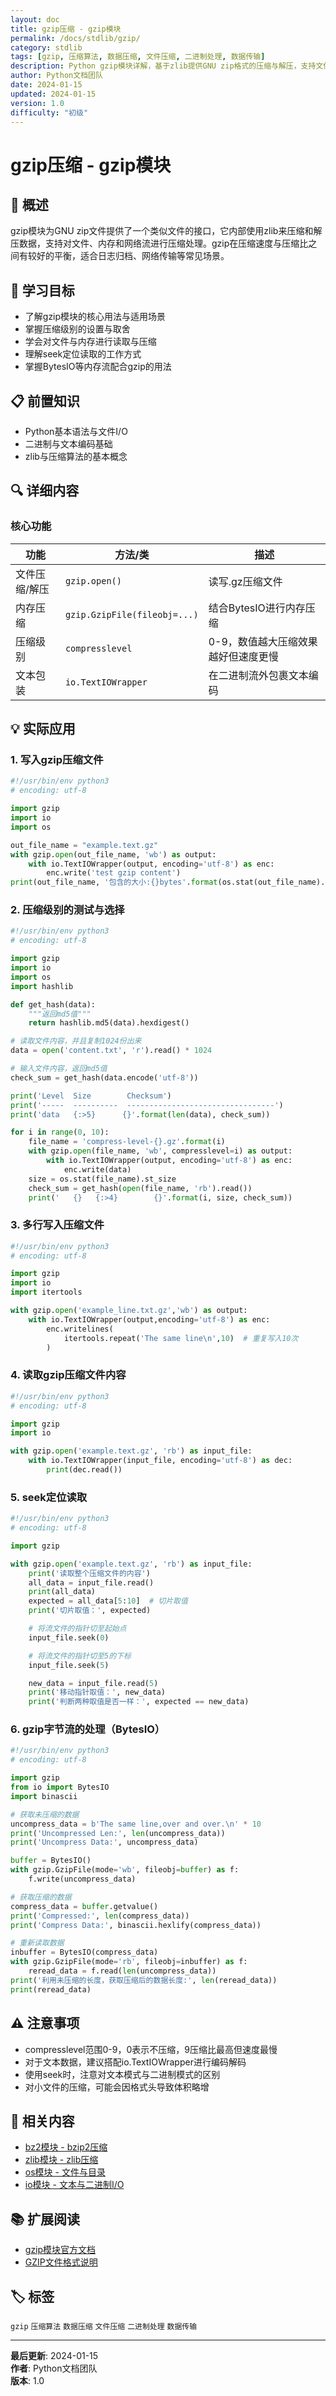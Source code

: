 ```yaml
---
layout: doc
title: gzip压缩 - gzip模块
permalink: /docs/stdlib/gzip/
category: stdlib
tags: [gzip, 压缩算法, 数据压缩, 文件压缩, 二进制处理, 数据传输]
description: Python gzip模块详解，基于zlib提供GNU zip格式的压缩与解压，支持文件、内存与流式处理
author: Python文档团队
date: 2024-01-15
updated: 2024-01-15
version: 1.0
difficulty: "初级"
---
```


# gzip压缩 - gzip模块

## 📝 概述

gzip模块为GNU zip文件提供了一个类似文件的接口，它内部使用zlib来压缩和解压数据，支持对文件、内存和网络流进行压缩处理。gzip在压缩速度与压缩比之间有较好的平衡，适合日志归档、网络传输等常见场景。

## 🎯 学习目标

- 了解gzip模块的核心用法与适用场景
- 掌握压缩级别的设置与取舍
- 学会对文件与内存进行读取与压缩
- 理解seek定位读取的工作方式
- 掌握BytesIO等内存流配合gzip的用法

## 📋 前置知识

- Python基本语法与文件I/O
- 二进制与文本编码基础
- zlib与压缩算法的基本概念

## 🔍 详细内容

### 核心功能

| 功能 | 方法/类 | 描述 |
|------|---------|------|
| 文件压缩/解压 | `gzip.open()` | 读写.gz压缩文件 |
| 内存压缩 | `gzip.GzipFile(fileobj=...)` | 结合BytesIO进行内存压缩 |
| 压缩级别 | `compresslevel` | 0-9，数值越大压缩效果越好但速度更慢 |
| 文本包装 | `io.TextIOWrapper` | 在二进制流外包裹文本编码 |

## 💡 实际应用

### 1. 写入gzip压缩文件

```python
#!/usr/bin/env python3
# encoding: utf-8

import gzip
import io
import os

out_file_name = "example.text.gz"
with gzip.open(out_file_name, 'wb') as output:
    with io.TextIOWrapper(output, encoding='utf-8') as enc:
        enc.write('test gzip content')
print(out_file_name, '包含的大小:{}bytes'.format(os.stat(out_file_name).st_size))
```

### 2. 压缩级别的测试与选择

```python
#!/usr/bin/env python3
# encoding: utf-8

import gzip
import io
import os
import hashlib

def get_hash(data):
    """返回md5值"""
    return hashlib.md5(data).hexdigest()

# 读取文件内容，并且复制1024份出来
data = open('content.txt', 'r').read() * 1024

# 输入文件内容，返回md5值
check_sum = get_hash(data.encode('utf-8'))

print('Level  Size        Checksum')
print('-----  ----------  ---------------------------------')
print('data   {:>5}      {}'.format(len(data), check_sum))

for i in range(0, 10):
    file_name = 'compress-level-{}.gz'.format(i)
    with gzip.open(file_name, 'wb', compresslevel=i) as output:
        with io.TextIOWrapper(output, encoding='utf-8') as enc:
            enc.write(data)
    size = os.stat(file_name).st_size
    check_sum = get_hash(open(file_name, 'rb').read())
    print('   {}   {:>4}        {}'.format(i, size, check_sum))
```

### 3. 多行写入压缩文件

```python
#!/usr/bin/env python3
# encoding: utf-8

import gzip
import io
import itertools

with gzip.open('example_line.txt.gz','wb') as output:
    with io.TextIOWrapper(output,encoding='utf-8') as enc:
        enc.writelines(
            itertools.repeat('The same line\n',10)  # 重复写入10次
        )
```

### 4. 读取gzip压缩文件内容

```python
#!/usr/bin/env python3
# encoding: utf-8

import gzip
import io

with gzip.open('example.text.gz', 'rb') as input_file:
    with io.TextIOWrapper(input_file, encoding='utf-8') as dec:
        print(dec.read())
```

### 5. seek定位读取

```python
#!/usr/bin/env python3
# encoding: utf-8

import gzip

with gzip.open('example.text.gz', 'rb') as input_file:
    print('读取整个压缩文件的内容')
    all_data = input_file.read()
    print(all_data)
    expected = all_data[5:10]  # 切片取值
    print('切片取值：', expected)

    # 将流文件的指针切至起始点
    input_file.seek(0)

    # 将流文件的指针切至5的下标
    input_file.seek(5)

    new_data = input_file.read(5)
    print('移动指针取值：', new_data)
    print('判断两种取值是否一样：', expected == new_data)
```

### 6. gzip字节流的处理（BytesIO）

```python
#!/usr/bin/env python3
# encoding: utf-8

import gzip
from io import BytesIO
import binascii

# 获取未压缩的数据
uncompress_data = b'The same line,over and over.\n' * 10
print('Uncompressed Len:', len(uncompress_data))
print('Uncompress Data:', uncompress_data)

buffer = BytesIO()
with gzip.GzipFile(mode='wb', fileobj=buffer) as f:
    f.write(uncompress_data)

# 获取压缩的数据
compress_data = buffer.getvalue()
print('Compressed:', len(compress_data))
print('Compress Data:', binascii.hexlify(compress_data))

# 重新读取数据
inbuffer = BytesIO(compress_data)
with gzip.GzipFile(mode='rb', fileobj=inbuffer) as f:
    reread_data = f.read(len(uncompress_data))
print('利用未压缩的长度，获取压缩后的数据长度:', len(reread_data))
print(reread_data)
```

## ⚠️ 注意事项

- compresslevel范围0-9，0表示不压缩，9压缩比最高但速度最慢
- 对于文本数据，建议搭配io.TextIOWrapper进行编码解码
- 使用seek时，注意对文本模式与二进制模式的区别
- 对小文件的压缩，可能会因格式头导致体积略增

## 🔗 相关内容

- [bz2模块 - bzip2压缩](../bz2/)
- [zlib模块 - zlib压缩](../zlib/)
- [os模块 - 文件与目录](../os/)
- [io模块 - 文本与二进制I/O](../io/)

## 📚 扩展阅读

- [gzip模块官方文档](https://docs.python.org/3/library/gzip.html)
- [GZIP文件格式说明](https://www.rfc-editor.org/rfc/rfc1952)

## 🏷️ 标签

`gzip` `压缩算法` `数据压缩` `文件压缩` `二进制处理` `数据传输`

---

**最后更新**: 2024-01-15  
**作者**: Python文档团队  
**版本**: 1.0